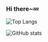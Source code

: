 ### Hi there~💤
 
 <!--
- 🔭 I’m currently working on ...
- 🌱 I’m currently learning ...
- 👯 I’m looking to collaborate on ...
- 🤔 I’m looking for help with ...
- 💬 Ask me about ...
- 📫 How to reach me: ...
- 😄 Pronouns: ...
- ⚡ Fun fact: ...
-->

![Top Langs](https://github-readme-stats.vercel.app/api/top-langs/?username=windfallw&layout=compact&hide=html,css)

![GitHub stats](https://github-readme-stats.vercel.app/api?username=windfallw&count_private=true&show_icons=true)



